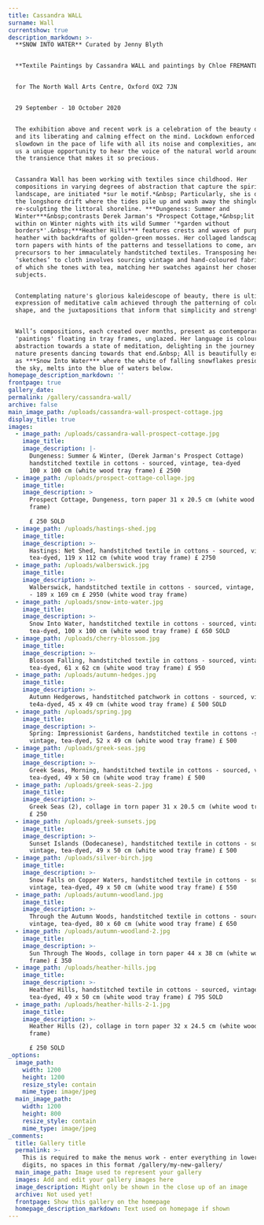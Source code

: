 ```yaml
---
title: Cassandra WALL
surname: Wall
currentshow: true
description_markdown: >-
  **SNOW INTO WATER** Curated by Jenny Blyth


  **Textile Paintings by Cassandra WALL and paintings by Chloe FREMANTLE**


  for The North Wall Arts Centre, Oxford OX2 7JN


  29 September - 10 October 2020


  The exhibition above and recent work is a celebration of the beauty of Nature
  and its liberating and calming effect on the mind. Lockdown enforced a
  slowdown in the pace of life with all its noise and complexities, and accorded
  us a unique opportunity to hear the voice of the natural world around us, and
  the transience that makes it so precious.


  Cassandra Wall has been working with textiles since childhood. Her
  compositions in varying degrees of abstraction that capture the spirit of the
  landscape, are initiated *sur le motif.*&nbsp; Particularly, she is drawn to
  the longshore drift where the tides pile up and wash away the shingle,
  re-sculpting the littoral shoreline. ***Dungeness: Summer and
  Winter***&nbsp;contrasts Derek Jarman's *Prospect Cottage,*&nbsp;lit from
  within on Winter nights with its wild Summer '*garden without
  borders*'.&nbsp;***Heather Hills*** features crests and waves of purple
  heather with backdrafts of golden-green mosses. Her collaged landscapes in
  torn papers with hints of the patterns and tessellations to come, are
  precursors to her immaculately handstitched textiles. Transposing her
  ‘sketches’ to cloth involves sourcing vintage and hand-coloured fabrics some
  of which she tones with tea, matching her swatches against her chosen
  subjects.


  Contemplating nature's glorious kaleidescope of beauty, there is ultimately an
  expression of meditative calm achieved through the patterning of colour and
  shape, and the juxtapositions that inform that simplicity and strength.


  Wall’s compositions, each created over months, present as contemporary textile
  'paintings' floating in tray frames, unglazed. Her language is colourfield
  abstraction towards a state of meditation, delighting in the journey that
  nature presents dancing towards that end.&nbsp; All is beautifully expressed
  as ***Snow Into Water*** where the white of falling snowflakes presiding in
  the sky, melts into the blue of waters below.
homepage_description_markdown: ''
frontpage: true
gallery_date:
permalink: /gallery/cassandra-wall/
archive: false
main_image_path: /uploads/cassandra-wall-prospect-cottage.jpg
display_title: true
images:
  - image_path: /uploads/cassandra-wall-prospect-cottage.jpg
    image_title:
    image_description: |-
      Dungeness: Summer & Winter, (Derek Jarman's Prospect Cottage) 
      handstitched textile in cottons - sourced, vintage, tea-dyed 
      100 x 100 cm (white wood tray frame) £ 2500
  - image_path: /uploads/prospect-cottage-collage.jpg
    image_title:
    image_description: >
      Prospect Cottage, Dungeness, torn paper 31 x 20.5 cm (white wood tray
      frame) 

      £ 250 SOLD
  - image_path: /uploads/hastings-shed.jpg
    image_title:
    image_description: >-
      Hastings: Net Shed, handstitched textile in cottons - sourced, vintage,
      tea-dyed, 119 x 112 cm (white wood tray frame) £ 2750
  - image_path: /uploads/walberswick.jpg
    image_title:
    image_description: >-
      Walberswick, handstitched textile in cottons - sourced, vintage, tea-dyed
      - 189 x 169 cm £ 2950 (white wood tray frame)
  - image_path: /uploads/snow-into-water.jpg
    image_title:
    image_description: >-
      Snow Into Water, handstitched textile in cottons - sourced, vintage,
      tea-dyed, 100 x 100 cm (white wood tray frame) £ 650 SOLD
  - image_path: /uploads/cherry-blossom.jpg
    image_title:
    image_description: >-
      Blossom Falling, handstitched textile in cottons - sourced, vintage,
      tea-dyed, 61 x 62 cm (white wood tray frame) £ 950
  - image_path: /uploads/autumn-hedges.jpg
    image_title:
    image_description: >-
      Autumn Hedgerows, handstitched patchwork in cottons - sourced, vintage,
      te4a-dyed, 45 x 49 cm (white wood tray frame) £ 500 SOLD 
  - image_path: /uploads/spring.jpg
    image_title:
    image_description: >-
      Spring: Impressionist Gardens, handstitched textile in cottons -sourced,
      vintage, tea-dyed, 52 x 49 cm (white wood tray frame) £ 500
  - image_path: /uploads/greek-seas.jpg
    image_title:
    image_description: >-
      Greek Seas, Morning, handstitched textile in cottons - sourced, vintage,
      tea-dyed, 49 x 50 cm (white wood tray frame) £ 500
  - image_path: /uploads/greek-seas-2.jpg
    image_title:
    image_description: >-
      Greek Seas (2), collage in torn paper 31 x 20.5 cm (white wood tray frame)
      £ 250 
  - image_path: /uploads/greek-sunsets.jpg
    image_title:
    image_description: >-
      Sunset Islands (Dodecanese), handstitched textile in cottons - sourced,
      vintage, tea-dyed, 49 x 50 cm (white wood tray frame) £ 500
  - image_path: /uploads/silver-birch.jpg
    image_title:
    image_description: >-
      Snow Falls on Copper Waters, handstitched textile in cottons - sourced,
      vintage, tea-dyed, 49 x 50 cm (white wood tray frame) £ 550
  - image_path: /uploads/autumn-woodland.jpg
    image_title:
    image_description: >-
      Through the Autumn Woods, handstitched textile in cottons - sourced,
      vintage, tea-dyed, 80 x 60 cm (white wood tray frame) £ 650
  - image_path: /uploads/autumn-woodland-2.jpg
    image_title:
    image_description: >-
      Sun Through The Woods, collage in torn paper 44 x 38 cm (white wood tray
      frame) £ 350
  - image_path: /uploads/heather-hills.jpg
    image_title:
    image_description: >-
      Heather Hills, handstitched textile in cottons - sourced, vintage,
      tea-dyed, 49 x 50 cm (white wood tray frame) £ 795 SOLD
  - image_path: /uploads/heather-hills-2-1.jpg
    image_title:
    image_description: >-
      Heather Hills (2), collage in torn paper 32 x 24.5 cm (white wood tray
      frame) 

      £ 250 SOLD
_options:
  image_path:
    width: 1200
    height: 1200
    resize_style: contain
    mime_type: image/jpeg
  main_image_path:
    width: 1200
    height: 800
    resize_style: contain
    mime_type: image/jpeg
_comments:
  title: Gallery title
  permalink: >-
    This is required to make the menus work - enter everything in lower case, no
    digits, no spaces in this format /gallery/my-new-gallery/
  main_image_path: Image used to represent your gallery
  images: Add and edit your gallery images here
  image_description: Might only be shown in the close up of an image
  archive: Not used yet!
  frontpage: Show this gallery on the homepage
  homepage_description_markdown: Text used on homepage if shown
---
```

